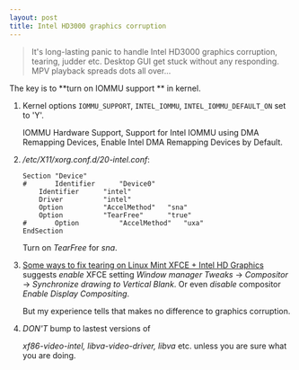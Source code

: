 ```yaml
---
layout: post
title: Intel HD3000 graphics corruption
---
```


> It's long-lasting panic to handle Intel HD3000 graphics corruption, tearing, judder etc. Desktop GUI get stuck without any responding. MPV playback spreads dots all over...

The key is to **turn on IOMMU support ** in kernel.

1. Kernel options `IOMMU_SUPPORT`, `INTEL_IOMMU`, `INTEL_IOMMU_DEFAULT_ON` set to 'Y'.

   IOMMU Hardware Support, Support for Intel IOMMU using DMA Remapping Devices, Enable Intel DMA Remapping Devices by Default.
2. */etc/X11/xorg.conf.d/20-intel.conf*:

   ```
   Section "Device"
   #       Identifier      "Device0"
	   Identifier      "intel"
	   Driver          "intel"
	   Option          "AccelMethod"   "sna"
	   Option          "TearFree"      "true"
   #       Option          "AccelMethod"   "uxa"
   EndSection
   ```

   Turn on *TearFree* for *sna*.
3. [Some ways to fix tearing on Linux Mint XFCE + Intel HD Graphics](https://komorebinomichi.wordpress.com/2015/08/24/some-ways-to-fix-tearing-on-linux-mint-xfce-intel-hd-graphics/) suggests *enable* XFCE setting *Window manager Tweaks* -> *Compositor* -> *Synchronize drawing to Vertical Blank*. Or even *disable* compositor *Enable Display Compositing*.

   But my experience tells that makes no difference to graphics corruption.
4. *DON'T* bump to lastest versions of

   *xf86-video-intel, libva-video-driver, libva* etc. unless you are sure what you are doing.
